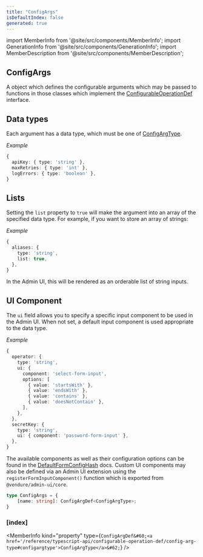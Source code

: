 ```yaml
---
title: "ConfigArgs"
isDefaultIndex: false
generated: true
---
```

<!-- This file was generated from the Vendure source. Do not modify. Instead, re-run the "docs:build" script -->
import MemberInfo from '@site/src/components/MemberInfo';
import GenerationInfo from '@site/src/components/GenerationInfo';
import MemberDescription from '@site/src/components/MemberDescription';


## ConfigArgs

<GenerationInfo sourceFile="packages/core/src/common/configurable-operation.ts" sourceLine="140" packageName="@vendure/core" />

A object which defines the configurable arguments which may be passed to
functions in those classes which implement the <a href='/reference/typescript-api/configurable-operation-def/#configurableoperationdef'>ConfigurableOperationDef</a> interface.

## Data types
Each argument has a data type, which must be one of <a href='/reference/typescript-api/configurable-operation-def/config-arg-type#configargtype'>ConfigArgType</a>.

*Example*

```ts
{
  apiKey: { type: 'string' },
  maxRetries: { type: 'int' },
  logErrors: { type: 'boolean' },
}
```

## Lists
Setting the `list` property to `true` will make the argument into an array of the specified
data type. For example, if you want to store an array of strings:

*Example*

```ts
{
  aliases: {
    type: 'string',
    list: true,
  },
}
```
In the Admin UI, this will be rendered as an orderable list of string inputs.

## UI Component
The `ui` field allows you to specify a specific input component to be used in the Admin UI.
When not set, a default input component is used appropriate to the data type.

*Example*

```ts
{
  operator: {
    type: 'string',
    ui: {
      component: 'select-form-input',
      options: [
        { value: 'startsWith' },
        { value: 'endsWith' },
        { value: 'contains' },
        { value: 'doesNotContain' },
      ],
    },
  },
  secretKey: {
    type: 'string',
    ui: { component: 'password-form-input' },
  },
}
```
The available components as well as their configuration options can be found in the <a href='/reference/typescript-api/configurable-operation-def/default-form-config-hash#defaultformconfighash'>DefaultFormConfigHash</a> docs.
Custom UI components may also be defined via an Admin UI extension using the `registerFormInputComponent()` function
which is exported from `@vendure/admin-ui/core`.

```ts title="Signature"
type ConfigArgs = {
    [name: string]: ConfigArgDef<ConfigArgType>;
}
```

<div className="members-wrapper">

### [index]

<MemberInfo kind="property" type={`ConfigArgDef&#60;<a href='/reference/typescript-api/configurable-operation-def/config-arg-type#configargtype'>ConfigArgType</a>&#62;`}   />




</div>
